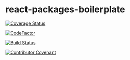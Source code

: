 # react-packages-boilerplate

[![Coverage Status](https://coveralls.io/repos/github/MenSeb/react-packages-boilerplate/badge.svg?branch=master)](https://coveralls.io/github/MenSeb/react-packages-boilerplate?branch=master)

[![CodeFactor](https://www.codefactor.io/repository/github/menseb/react-packages-boilerplate/badge)](https://www.codefactor.io/repository/github/menseb/react-packages-boilerplate)

[![Build Status](https://github.com/MenSeb/react-packages-boilerplate/workflows/build/badge.svg)](https://github.com/MenSeb/react-packages-boilerplate/actions)

[![Contributor Covenant](https://img.shields.io/badge/Contributor%20Covenant-2.1-4baaaa.svg)](code_of_conduct.md)
